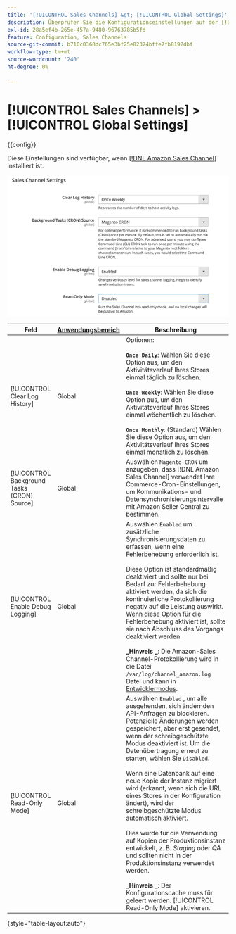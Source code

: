 ```yaml
---
title: '[!UICONTROL Sales Channels] &gt; [!UICONTROL Global Settings]'
description: Überprüfen Sie die Konfigurationseinstellungen auf der [!UICONTROL Sales Channels] &gt; [!UICONTROL Global Settings] Seite des Commerce-Administrators.
exl-id: 28a5ef4b-265e-457a-9480-96763785b5fd
feature: Configuration, Sales Channels
source-git-commit: b710c0368dc765e3bf25e82324bffe7fb8192dbf
workflow-type: tm+mt
source-wordcount: '240'
ht-degree: 0%

---
```


# [!UICONTROL Sales Channels] > [!UICONTROL Global Settings]

{{config}}

Diese Einstellungen sind verfügbar, wenn [[!DNL Amazon Sales Channel]](https://experienceleague.adobe.com/docs/commerce-channels/amazon/getting-started/install.html) installiert ist.

![Sales Channel-Einstellungen](./assets/config-sales-channel-global-settings.png)<!-- zoom -->

| Feld | [Anwendungsbereich](../getting-started/websites-stores-views.md#scope-settings) | Beschreibung |
|-----|---------|------|
| [!UICONTROL Clear Log History] | Global | Optionen:<br/><br/>**`Once Daily`**: Wählen Sie diese Option aus, um den Aktivitätsverlauf Ihres Stores einmal täglich zu löschen.<br/><br/>**`Once Weekly`**: Wählen Sie diese Option aus, um den Aktivitätsverlauf Ihres Stores einmal wöchentlich zu löschen.<br/><br/>**`Once Monthly`**: (Standard) Wählen Sie diese Option aus, um den Aktivitätsverlauf Ihres Stores einmal monatlich zu löschen. |
| [!UICONTROL Background Tasks (CRON) Source] | Global | Auswählen `Magento CRON` um anzugeben, dass [!DNL Amazon Sales Channel] verwendet Ihre Commerce-Cron-Einstellungen, um Kommunikations- und Datensynchronisierungsintervalle mit Amazon Seller Central zu bestimmen. |
| [!UICONTROL Enable Debug Logging] | Global | Auswählen `Enabled` um zusätzliche Synchronisierungsdaten zu erfassen, wenn eine Fehlerbehebung erforderlich ist.<br/><br/>Diese Option ist standardmäßig deaktiviert und sollte nur bei Bedarf zur Fehlerbehebung aktiviert werden, da sich die kontinuierliche Protokollierung negativ auf die Leistung auswirkt. Wenn diese Option für die Fehlerbehebung aktiviert ist, sollte sie nach Abschluss des Vorgangs deaktiviert werden.<br/><br/>**_Hinweis _**: Die Amazon-Sales Channel-Protokollierung wird in die Datei `/var/log/channel_amazon.log` Datei und kann in [Entwicklermodus](../systems/developer-tools.md#operation-modes). |
| [!UICONTROL Read-Only Mode] | Global | Auswählen `Enabled` , um alle ausgehenden, sich ändernden API-Anfragen zu blockieren. Potenzielle Änderungen werden gespeichert, aber erst gesendet, wenn der schreibgeschützte Modus deaktiviert ist. Um die Datenübertragung erneut zu starten, wählen Sie `Disabled`.<br/><br/>Wenn eine Datenbank auf eine neue Kopie der Instanz migriert wird (erkannt, wenn sich die URL eines Stores in der Konfiguration ändert), wird der schreibgeschützte Modus automatisch aktiviert.<br/><br/>Dies wurde für die Verwendung auf Kopien der Produktionsinstanz entwickelt, z. B. _Staging_ oder _QA_ und sollten nicht in der Produktionsinstanz verwendet werden.<br/><br/>**_Hinweis _**: Der Konfigurationscache muss für geleert werden. [!UICONTROL Read-Only Mode] aktivieren. |

{style="table-layout:auto"}
